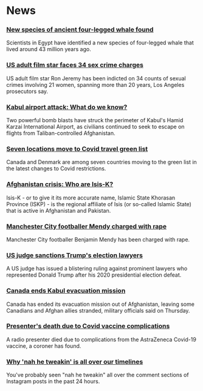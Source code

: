 # News
### [New species of ancient four-legged whale found](https://www.bbc.com/news/world-middle-east-58340807)
Scientists in Egypt have identified a new species of four-legged whale that lived around 43 million years ago.
### [US adult film star faces 34 sex crime charges](https://www.bbc.com/news/world-us-canada-58346125)
US adult film star Ron Jeremy has been indicted on 34 counts of sexual crimes involving 21 women, spanning more than 20 years, Los Angeles prosecutors say.
### [Kabul airport attack: What do we know?](https://www.bbc.com/news/world-asia-58349010)
Two powerful bomb blasts have struck the perimeter of Kabul's Hamid Karzai International Airport, as civilians continued to seek to escape on flights from Taliban-controlled Afghanistan.
### [Seven locations move to Covid travel green list](https://www.bbc.com/news/uk-58348541)
Canada and Denmark are among seven countries moving to the green list in the latest changes to Covid restrictions.
### [Afghanistan crisis: Who are Isis-K?](https://www.bbc.com/news/world-asia-58333533)
Isis-K - or to give it its more accurate name, Islamic State Khorasan Province (ISKP) - is the regional affiliate of Isis (or so-called Islamic State) that is active in Afghanistan and Pakistan. 
### [Manchester City footballer Mendy charged with rape](https://www.bbc.com/news/uk-england-manchester-58348288)
Manchester City footballer Benjamin Mendy has been charged with rape.
### [US judge sanctions Trump's election lawyers](https://www.bbc.com/news/world-us-canada-58344982)
A US judge has issued a blistering ruling against prominent lawyers who represented Donald Trump after his 2020 presidential election defeat. 
### [Canada ends Kabul evacuation mission](https://www.bbc.com/news/world-us-canada-58346187)
Canada has ended its evacuation mission out of Afghanistan, leaving some Canadians and Afghan allies stranded, military officials said on Thursday.
### [Presenter's death due to Covid vaccine complications](https://www.bbc.com/news/uk-england-tyne-58330796)
A radio presenter died due to complications from the AstraZeneca Covid-19 vaccine, a coroner has found.
### [Why 'nah he tweakin' is all over our timelines](https://www.bbc.com/news/newsbeat-58344467)
You've probably seen "nah he tweakin" all over the comment sections of Instagram posts in the past 24 hours.
